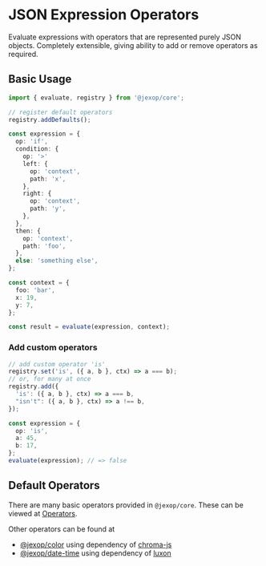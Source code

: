 # JSON Expression Operators

Evaluate expressions with operators that are represented purely JSON objects. Completely
extensible, giving ability to add or remove operators as required.

## Basic Usage

```typescript
import { evaluate, registry } from '@jexop/core';

// register default operators
registry.addDefaults();

const expression = {
  op: 'if',
  condition: {
    op: '>'
    left: {
      op: 'context',
      path: 'x',
    },
    right: {
      op: 'context',
      path: 'y',
    },
  },
  then: {
    op: 'context',
    path: 'foo',
  },
  else: 'something else',
};

const context = {
  foo: 'bar',
  x: 19,
  y: 7,
};

const result = evaluate(expression, context);
```

### Add custom operators

```typescript
// add custom operator 'is'
registry.set('is', ({ a, b }, ctx) => a === b);
// or, for many at once
registry.add({
  'is': ({ a, b }, ctx) => a === b,
  "isn't": ({ a, b }, ctx) => a !== b,
});

const expression = {
  op: 'is',
  a: 45,
  b: 17,
};
evaluate(expression); // => false
```

## Default Operators

There are many basic operators provided in `@jexop/core`. These can be viewed at [Operators](./src/operators/README.md).

Other operators can be found at

- [@jexop/color](https://www.npmjs.com/package/@jexop/color) using dependency of [chroma-js](https://www.npmjs.com/package/chroma-js)
- [@jexop/date-time](https://www.npmjs.com/package/@jexop/date-time) using dependency of [luxon](https://www.npmjs.com/package/luxon)
